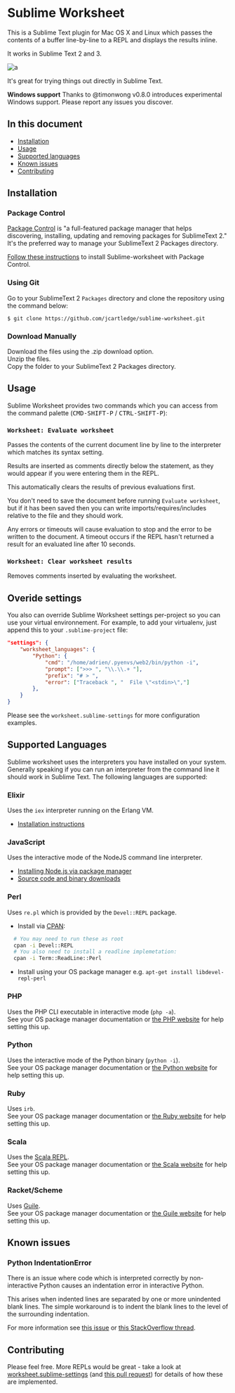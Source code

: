 # Sublime Worksheet

This is a Sublime Text plugin for Mac OS X and Linux which passes the contents of a buffer line-by-line to a REPL and displays the results inline.

It works in Sublime Text 2 and 3.

![a](docs/worksheet.gif)

It's great for trying things out directly in Sublime Text.

**Windows support** Thanks to @timonwong v0.8.0 introduces experimental Windows support. Please report any issues you discover.

## In this document

 - [Installation](#installation)
 - [Usage](#usage)
 - [Supported languages](#supported-languages)
 - [Known issues](#known-issues)
 - [Contributing](#contributing)

## Installation

### Package Control

[Package Control](http://wbond.net/sublime_packages/package_control) is "a full-featured package manager that helps discovering, installing, updating and removing packages for SublimeText 2." It's the preferred way to manage your SublimeText 2 Packages directory.

[Follow these instructions](http://wbond.net/sublime_packages/package_control/usage) to install Sublime-worksheet with Package Control.

### Using Git

Go to your SublimeText 2 `Packages` directory and clone the repository using the command below:

`$ git clone https://github.com/jcartledge/sublime-worksheet.git`

### Download Manually

Download the files using the .zip download option.  
Unzip the files.  
Copy the folder to your SublimeText 2 Packages directory.

## Usage

Sublime Worksheet provides two commands which you can access from the command palette (<kbd>CMD-SHIFT-P</kbd> / <kbd>CTRL-SHIFT-P</kbd>):

### `Worksheet: Evaluate worksheet`

Passes the contents of the current document line by line to the interpreter which matches its syntax setting.

Results are inserted as comments directly below the statement, as they would appear if you were entering them in the REPL.

This automatically clears the results of previous evaluations first.

You don't need to save the document before running `Evaluate worksheet`, but if it has been saved then you can write imports/requires/includes relative to the file and they should work.

Any errors or timeouts will cause evaluation to stop and the error to be written to the document. A timeout occurs if the REPL hasn't returned a result for an evaluated line after 10 seconds.

### `Worksheet: Clear worksheet results`

Removes comments inserted by evaluating the worksheet.

## Overide settings

You also can override Sublime Worksheet settings per-project so you can use your virtual environnement. For example, to add your virtualenv, just append this to your `.sublime-project` file:

```json
"settings": {
    "worksheet_languages": {
        "Python": {
            "cmd": "/home/adrien/.pyenvs/web2/bin/python -i",
            "prompt": [">>> ", "\\.\\.+ "],
            "prefix": "# > ",
            "error": ["Traceback ", "  File \"<stdin>\","]
        },
    }
}
```

Please see the `worksheet.sublime-settings` for more configuration examples.

## Supported Languages

Sublime worksheet uses the interpreters you have installed on your system. Generally speaking if you can run an interpreter from the command line it should work in Sublime Text. The following languages are supported:

### Elixir

Uses the `iex` interpreter running on the Erlang VM.

 - [Installation instructions](http://elixir-lang.org/getting_started/1.html) 

### JavaScript

Uses the interactive mode of the NodeJS command line interpreter.

 - [Installing Node.js via package manager](https://github.com/joyent/node/wiki/Installing-Node.js-via-package-manager)
 - [Source code and binary downloads](http://nodejs.org/download/) 

### Perl

Uses `re.pl` which is provided by the `Devel::REPL` package.

 - Install via [CPAN](http://www.cpan.org/):

```bash
  # You may need to run these as root  
  cpan -i Devel::REPL  
  # You also need to install a readline implemetation:  
  cpan -i Term::ReadLine::Perl
```

 - Install using your OS package manager e.g. `apt-get install libdevel-repl-perl`

### PHP

Uses the PHP CLI executable in interactive mode (`php -a`).  
See your OS package manager documentation or [the PHP website](http://php.net/downloads.php) for help setting this up.

### Python

Uses the interactive mode of the Python binary (`python -i`).  
See your OS package manager documentation or [the Python website](http://www.python.org/download/) for help setting this up.

### Ruby

Uses `irb`.  
See your OS package manager documentation or [the Ruby website](http://www.ruby-lang.org/en/downloads/) for help setting this up.

### Scala

Uses the [Scala REPL](http://www.scala-lang.org/node/2097).  
See your OS package manager documentation or [the Scala website](http://www.scala-lang.org/downloads) for help setting this up.

### Racket/Scheme

Uses [Guile](http://www.gnu.org/software/guile/).  
See your OS package manager documentation or [the Guile website](http://www.gnu.org/software/guile/download.html#releases) for help setting this up.

## Known issues

### Python IndentationError

There is an issue where code which is interpreted correctly by non-interactive Python causes an indentation error in interactive Python.

This arises when indented lines are separated by one or more unindented blank lines. The simple workaround is to indent the blank lines to the level of the surrounding indentation.

For more information see [this issue](https://github.com/jcartledge/sublime-worksheet/issues/23) or [this StackOverflow thread](http://stackoverflow.com/questions/2727988/python-indentation-in-empty-lines).

## Contributing

Please feel free. More REPLs would be great - take a look at [worksheet.sublime-settings](worksheet.sublime-settings) (and [this pull request](https://github.com/jcartledge/sublime-worksheet/pull/22)) for details of how these are implemented.



